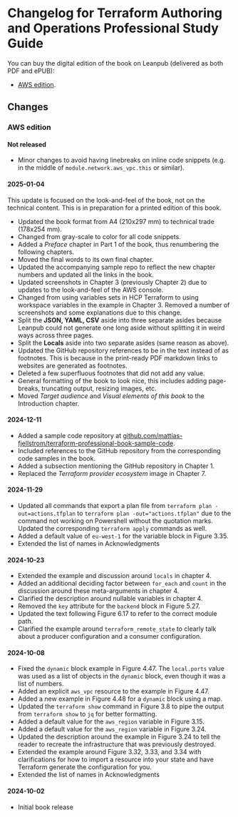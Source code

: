# Changelog for Terraform Authoring and Operations Professional Study Guide

You can buy the digital edition of the book on Leanpub (delivered as both PDF and ePUB):

* [AWS edition](https://leanpub.com/terraform-professional-certification).

## Changes

### AWS edition

#### Not released

* Minor changes to avoid having linebreaks on inline code snippets (e.g. in the middle of `module.network.aws_vpc.this` or similar).

#### 2025-01-04

This update is focused on the look-and-feel of the book, not on the technical content. This is in preparation for a printed edition of this book.

* Updated the book format from A4 (210x297 mm) to technical trade (178x254 mm).
* Changed from gray-scale to color for all code snippets.
* Added a _Preface_ chapter in Part 1 of the book, thus renumbering the following chapters.
* Moved the final words to its own final chapter.
* Updated the accompanying sample repo to reflect the new chapter numbers and updated all the links in the book.
* Updated screenshots in Chapter 3 (previously Chapter 2) due to updates to the look-and-feel of the AWS console.
* Changed from using variables sets in HCP Terraform to using workspace variables in the example in Chapter 3. Removed a number of screenshots and some explanations due to this change.
* Split the **JSON, YAML, CSV** aside into three separate asides because Leanpub could not generate one long aside without splitting it in weird ways across three pages.
* Split the **Locals** aside into two separate asides (same reason as above).
* Updated the GitHub repository references to be in the text instead of as footnotes. This is because in the print-ready PDF markdown links to websites are generated as footnotes.
* Deleted a few superfluous footnotes that did not add any value.
* General formatting of the book to look nice, this includes adding page-breaks, truncating output, resizing images, etc.
* Moved _Target audience_ and _Visual elements of this book_ to the Introduction chapter.

#### 2024-12-11

* Added a sample code repository at [github.com/mattias-fjellstrom/terraform-professional-book-sample-code](https://github.com/mattias-fjellstrom/terraform-professional-book-sample-code).
* Included references to the GitHub repository from the corresponding code samples in the book.
* Added a subsection mentioning the GitHub repository in Chapter 1.
* Replaced the _Terraform provider ecosystem_ image in Chapter 7.

#### 2024-11-29

* Updated all commands that export a plan file from `terraform plan -out=actions.tfplan` to `terraform plan -out="actions.tfplan"` due to the command not working on Powershell without the quotation marks. Updated the corresponding `terraform apply` commands as well.
* Added a default value of `eu-west-1` for the variable block in Figure 3.35.
* Extended the list of names in Acknowledgments

#### 2024-10-23

* Extended the example and discussion around `locals` in chapter 4.
* Added an additional deciding factor between `for_each` and `count` in the discussion around these meta-arguments in chapter 4.
* Clarified the description around nullable variables in chapter 4.
* Removed the `key` attribute for the `backend` block in Figure 5.27.
* Updated the text following Figure 6.17 to refer to the correct module path.
* Clarified the example around `terraform_remote_state` to clearly talk about a producer configuration and a consumer configuration.

#### 2024-10-08

* Fixed the `dynamic` block example in Figure 4.47. The `local.ports` value was used as a list of objects in the `dynamic` block, even though it was a list of numbers.
* Added an explicit `aws_vpc` resource to the example in Figure 4.47.
* Added a new example in Figure 4.48 for a `dynamic` block using a map.
* Updated the `terraform show` command in Figure 3.8 to pipe the output from `terraform show` to `jq` for better formatting.
* Added a default value for the `aws_region` variable in Figure 3.15.
* Added a default value for the `aws_region` variable in Figure 3.24.
* Updated the description around the example in Figure 3.24 to tell the reader to recreate the infrastructure that was previously destroyed.
* Extended the example around Figure 3.32, 3.33, and 3.34 with clarifications for how to import a resource into your state and have Terraform generate the configuration for you.
* Extended the list of names in Acknowledgments

#### 2024-10-02

* Initial book release